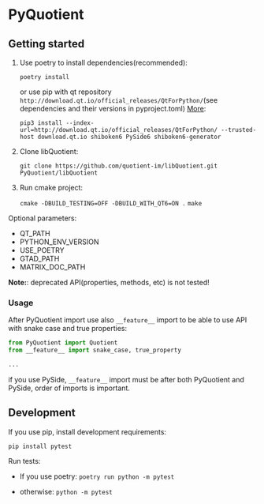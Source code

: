 # PyQuotient

## Getting started

1. Use poetry to install dependencies(recommended):

   `poetry install`

   or use pip with qt repository `http://download.qt.io/official_releases/QtForPython/`(see dependencies and their versions in pyproject.toml) [More](https://doc.qt.io/qtforpython/shiboken6/gettingstarted.html): 
   
   `pip3 install --index-url=http://download.qt.io/official_releases/QtForPython/ --trusted-host download.qt.io shiboken6 PySide6 shiboken6-generator`

2. Clone libQuotient:

   `git clone https://github.com/quotient-im/libQuotient.git PyQuotient/libQuotient`

3. Run cmake project:

   `cmake -DBUILD_TESTING=OFF -DBUILD_WITH_QT6=ON .`
   `make`

Optional parameters:

- QT_PATH
- PYTHON_ENV_VERSION
- USE_POETRY
- GTAD_PATH
- MATRIX_DOC_PATH

**Note:**: deprecated API(properties, methods, etc) is not tested!


### Usage

After PyQuotient import use also `__feature__` import to be able to use API with snake case and true properties:

```python
from PyQuotient import Quotient
from __feature__ import snake_case, true_property

...

```

if you use PySide, `__feature__` import must be after both PyQuotient and PySide, order of imports is important.

## Development

If you use pip, install development requirements:

`pip install pytest`

Run tests:

* If you use poetry: `poetry run python -m pytest`

* otherwise: `python -m pytest`
